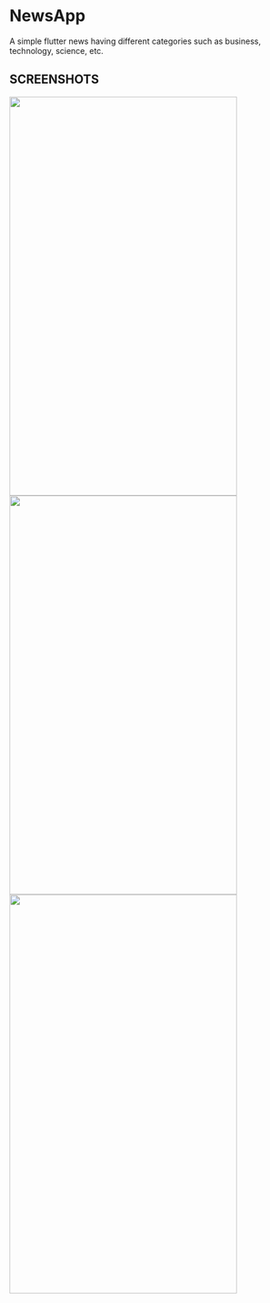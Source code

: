 # NewsApp

A simple flutter news having different categories such as business, technology, science, etc.

## SCREENSHOTS

<img src="https://github.com/gaurav822/NewsApp/blob/master/Screenshots/1.png" width="400" height="700">


<img src="https://github.com/gaurav822/NewsApp/blob/master/Screenshots/2.png" width="400" height="700">


<img src="https://github.com/gaurav822/NewsApp/blob/master/Screenshots/3.png" width="400" height="700">



